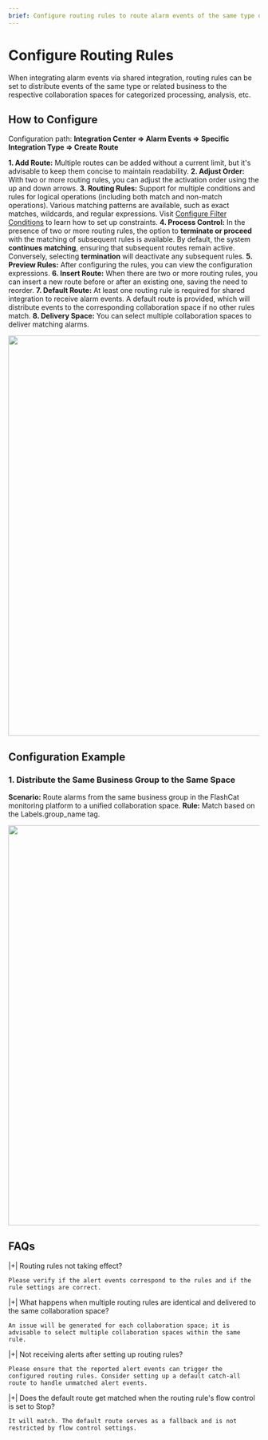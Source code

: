 ```yaml
---
brief: Configure routing rules to route alarm events of the same type or related business to the corresponding collaboration spaces for categorized information processing and analysis
---
```


# Configure Routing Rules

When integrating alarm events via shared integration, routing rules can be set to distribute events of the same type or related business to the respective collaboration spaces for categorized processing, analysis, etc.

## How to Configure
Configuration path: **Integration Center => Alarm Events => Specific Integration Type => Create Route**

**1. Add Route:** Multiple routes can be added without a current limit, but it's advisable to keep them concise to maintain readability.
**2. Adjust Order:** With two or more routing rules, you can adjust the activation order using the up and down arrows.
**3. Routing Rules:** Support for multiple conditions and rules for logical operations (including both match and non-match operations). Various matching patterns are available, such as exact matches, wildcards, and regular expressions. Visit [Configure Filter Conditions](https://docs.flashcat.cloud/zh/flashduty/how-to-filter) to learn how to set up constraints.
**4. Process Control:** In the presence of two or more routing rules, the option to **terminate or proceed** with the matching of subsequent rules is available. By default, the system **continues matching**, ensuring that subsequent routes remain active. Conversely, selecting **termination** will deactivate any subsequent rules.
**5. Preview Rules:** After configuring the rules, you can view the configuration expressions.
**6. Insert Route:** When there are two or more routing rules, you can insert a new route before or after an existing one, saving the need to reorder.
**7. Default Route:** At least one routing rule is required for shared integration to receive alarm events. A default route is provided, which will distribute events to the corresponding collaboration space if no other rules match.
**8. Delivery Space:** You can select multiple collaboration spaces to deliver matching alarms.

<img src="https://fcdoc.github.io/img/6OTNxniH4889Qyk8SdVuF3-vrYcF9bxAE2CGG329U0s.avif"  width="800">

## Configuration Example

### 1. Distribute the Same Business Group to the Same Space
**Scenario:** Route alarms from the same business group in the FlashCat monitoring platform to a unified collaboration space.
**Rule:** Match based on the Labels.group_name tag.

<img src="https://fcdoc.github.io/img/6zBXABVJ4xFMBJd7MQ7oT8Sla6LZa19rMPbUjXJ4IT4.avif"  width="800">

## FAQs

|+| Routing rules not taking effect?

    Please verify if the alert events correspond to the rules and if the rule settings are correct.

|+| What happens when multiple routing rules are identical and delivered to the same collaboration space?

    An issue will be generated for each collaboration space; it is advisable to select multiple collaboration spaces within the same rule.

|+| Not receiving alerts after setting up routing rules?

    Please ensure that the reported alert events can trigger the configured routing rules. Consider setting up a default catch-all route to handle unmatched alert events.

|+| Does the default route get matched when the routing rule's flow control is set to Stop?

    It will match. The default route serves as a fallback and is not restricted by flow control settings.